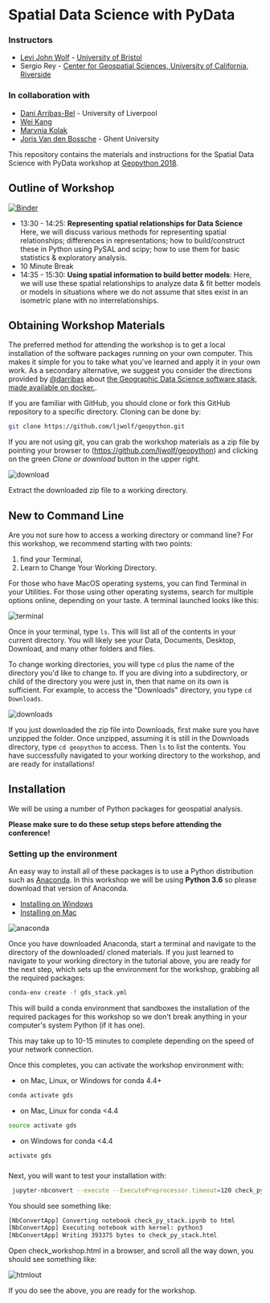 # Spatial Data Science with PyData

### Instructors

- [Levi John Wolf](https://ljwolf.org) - [University of Bristol](http://www.bristol.ac.uk/geography/levi-j-wolf/overview.html)
- Sergio Rey - [Center for Geospatial Sciences, University of California, Riverside](http://spatial.ucr.edu/peopleRey.html)

### In collaboration with

- [Dani Arribas-Bel](http://darribas.org/) -  University of Liverpool
- [Wei Kang](http://spatial.ucr.edu/peopleKang.html)
- [Marynia Kolak](https://marynia.me)
- [Joris Van den Bossche](https://jorisvandenbossche.github.io/) - Ghent University 

This repository contains the materials and instructions for the Spatial Data Science with PyData workshop at [Geopython 2018](http://2018.geopython.net/#w0).

## Outline of Workshop

[![Binder](https://mybinder.org/badge.svg)](https://mybinder.org/v2/gh/ljwolf/geopython/master)

- 13:30 - 14:25: **Representing spatial relationships for Data Science** Here, we will discuss various methods for representing spatial relationships; differences in representations; how to build/construct these in Python using PySAL and scipy; how to use them for basic statistics & exploratory analysis. 
- 10 Minute Break
- 14:35 - 15:30: **Using spatial information to build better models**: Here, we will use these spatial relationships to analyze data & fit better models or models in situations where we do not assume that sites exist in an isometric plane with no interrelationships.

## Obtaining Workshop Materials

The preferred method for attending the workshop is to get a local installation of the software packages running on your own computer. 
This makes it simple for you to take what you've learned and apply it in your own work. 
As a secondary alternative, we suggest you consider the directions provided by [@darribas](https://twitter.com/darribas) about [the Geographic Data Science software stack, made available on docker.](https://github.com/darribas/gds_env).

If you are familiar with GitHub, you should clone or fork this GitHub repository to a specific directory. Cloning can be done by:

```bash
git clone https://github.com/ljwolf/geopython.git
```

If you are not using git, you can grab the workshop materials as a zip file by pointing your browser to (https://github.com/ljwolf/geopython) and clicking on the green *Clone or download* button in the upper right.

![download](figs/download.png)

Extract the downloaded zip file to a working directory.

## New to Command Line

Are you not sure how to access a working directory or command line? For this workshop, we recommend starting with two points:

1. find your Terminal,
2. Learn to Change Your Working Directory.

For those who have MacOS operating systems, you can find Terminal in your Utilities. For those using other operating systems, search for multiple options online, depending on your taste. A terminal launched looks like this:

![terminal](figs/terminal.png)

Once in your terminal, type ```ls```. This will list all of the contents in your current directory. You will likely see your Data, Documents, Desktop, Download, and many other folders and files. 

To change working directories, you will type ```cd``` plus the name of the directory you'd like to change to. If you are diving into a subdirectory, or child of the directory you were just in, then that name on its own is sufficient. For example, to access the "Downloads" directory, you type ```cd Downloads```.

![downloads](figs/downloads.png)

If you just downloaded the zip file into Downloads, first make sure you have unzipped the folder. Once unzipped, assuming it is still in the Downloads directory, type ```cd geopython``` to access. Then ```ls``` to list the contents. You have successfully navigated to your working directory to the workshop, and are ready for installations!

## Installation

We will be using a number of Python packages for geospatial analysis. 

**Please make sure to do these setup steps before attending the conference!**

### Setting up the environment

An easy way to install all of these packages is to use a Python distribution such as [Anaconda](https://www.anaconda.com/download/#macos). In this workshop we will be using **Python 3.6** so please download that version of Anaconda. 

- [Installing on Windows](https://docs.anaconda.com/anaconda/install/windows)
- [Installing on Mac](https://docs.anaconda.com/anaconda/install/mac-os)

![anaconda](figs/anaconda.png)

Once you have downloaded Anaconda, start a terminal and navigate to the directory of the downloaded/ cloned materials. If you just learned to navigate to your working directory in the tutorial above, you are ready for the next step, which sets up the environment for the workshop, grabbing all the required packages: 

```bash
conda-env create -f gds_stack.yml
```

This will build a conda environment that sandboxes the installation of the required packages for this workshop so we don't break anything in your computer's system Python (if it has one).

This may take up to 10-15 minutes to complete depending on the speed of your network connection.

Once this completes, you can activate the workshop environment with:

* on Mac, Linux, or Windows for conda 4.4+
```bash
conda activate gds
```
* on Mac, Linux for conda <4.4
```bash
source activate gds
```
* on Windows for conda <4.4
```bash
activate gds
```


###
Next, you will want to test your installation with:
```bash
 jupyter-nbconvert --execute --ExecutePreprocessor.timeout=120 check_py_stack.ipynb
```

You should see something like:
```bash
[NbConvertApp] Converting notebook check_py_stack.ipynb to html
[NbConvertApp] Executing notebook with kernel: python3
[NbConvertApp] Writing 393375 bytes to check_py_stack.html
```

Open check_workshop.html in a browser, and scroll all the way down, you should see something like:

![htmlout](figs/htmlout.png)

If you do see the above, you are ready for the workshop.
